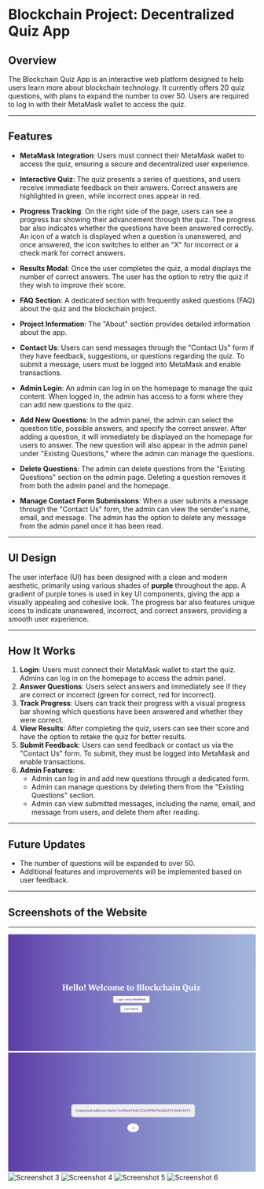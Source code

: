 # Blockchain Project: Decentralized Quiz App

## Overview

The Blockchain Quiz App is an interactive web platform designed to help users learn more about blockchain technology. It currently offers 20 quiz questions, with plans to expand the number to over 50. Users are required to log in with their MetaMask wallet to access the quiz.

---

## Features

- **MetaMask Integration**: Users must connect their MetaMask wallet to access the quiz, ensuring a secure and decentralized user experience.
  
- **Interactive Quiz**: The quiz presents a series of questions, and users receive immediate feedback on their answers. Correct answers are highlighted in green, while incorrect ones appear in red.

- **Progress Tracking**: On the right side of the page, users can see a progress bar showing their advancement through the quiz. The progress bar also indicates whether the questions have been answered correctly. An icon of a watch is displayed when a question is unanswered, and once answered, the icon switches to either an "X" for incorrect or a check mark for correct answers.

- **Results Modal**: Once the user completes the quiz, a modal displays the number of correct answers. The user has the option to retry the quiz if they wish to improve their score.

- **FAQ Section**: A dedicated section with frequently asked questions (FAQ) about the quiz and the blockchain project.

- **Project Information**: The "About" section provides detailed information about the app.

- **Contact Us**: Users can send messages through the "Contact Us" form if they have feedback, suggestions, or questions regarding the quiz. To submit a message, users must be logged into MetaMask and enable transactions.

- **Admin Login**: An admin can log in on the homepage to manage the quiz content. When logged in, the admin has access to a form where they can add new questions to the quiz.

- **Add New Questions**: In the admin panel, the admin can select the question title, possible answers, and specify the correct answer. After adding a question, it will immediately be displayed on the homepage for users to answer. The new question will also appear in the admin panel under "Existing Questions," where the admin can manage the questions.

- **Delete Questions**: The admin can delete questions from the "Existing Questions" section on the admin page. Deleting a question removes it from both the admin panel and the homepage.

- **Manage Contact Form Submissions**: When a user submits a message through the "Contact Us" form, the admin can view the sender's name, email, and message. The admin has the option to delete any message from the admin panel once it has been read.

---

## UI Design

The user interface (UI) has been designed with a clean and modern aesthetic, primarily using various shades of **purple** throughout the app. A gradient of purple tones is used in key UI components, giving the app a visually appealing and cohesive look. The progress bar also features unique icons to indicate unanswered, incorrect, and correct answers, providing a smooth user experience.

---

## How It Works

1. **Login**: Users must connect their MetaMask wallet to start the quiz. Admins can log in on the homepage to access the admin panel.
2. **Answer Questions**: Users select answers and immediately see if they are correct or incorrect (green for correct, red for incorrect).
3. **Track Progress**: Users can track their progress with a visual progress bar showing which questions have been answered and whether they were correct.
4. **View Results**: After completing the quiz, users can see their score and have the option to retake the quiz for better results.
5. **Submit Feedback**: Users can send feedback or contact us via the "Contact Us" form. To submit, they must be logged into MetaMask and enable transactions.
6. **Admin Features**:
   - Admin can log in and add new questions through a dedicated form. 
   - Admin can manage questions by deleting them from the "Existing Questions" section.
   - Admin can view submitted messages, including the name, email, and message from users, and delete them after reading.

---

## Future Updates

- The number of questions will be expanded to over 50.
- Additional features and improvements will be implemented based on user feedback.

---

## Screenshots of the Website

---

![Screenshot 1](Photo1.png)
![Screenshot 2](Photo2.png)
![Screenshot 3](https://github.com/your-username/your-repository-name/raw/main/images/screenshot3.png)
![Screenshot 4](https://github.com/your-username/your-repository-name/raw/main/images/screenshot4.png)
![Screenshot 5](https://github.com/your-username/your-repository-name/raw/main/images/screenshot5.png)
![Screenshot 6](https://github.com/your-username/your-repository-name/raw/main/images/screenshot6.png)

